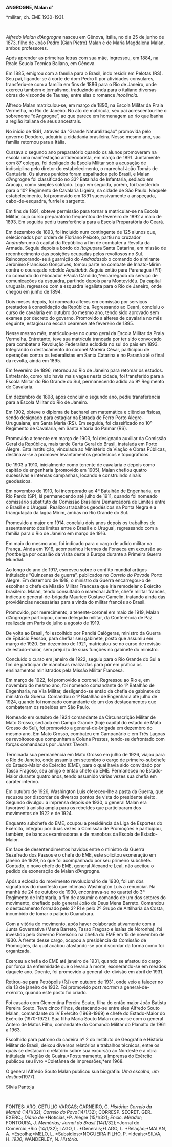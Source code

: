 **ANGROGNE, Malan d’**

\*militar; ch. EME 1930-1931.

 

*Alfredo Malan d’Angrogne* nasceu em Gênova, Itália, no dia 25 de junho
de 1873, filho de João Pedro (Gian Pietro) Malan e de Maria Magdalena
Malan, ambos professores.

Após aprender as primeiras letras com sua mãe, ingressou, em 1884, na
Reale Scuola Tecnica Baliano, em Gênova.

Em 1885, emigrou com a família para o Brasil, indo residir em Pelotas
(RS). Seu pai, ligando-se à corte de dom Pedro II por atividades
consulares, transferiu-se com a família em fins de 1886 para o Rio de
Janeiro, onde exerceu também o jornalismo, traduzindo ainda para o
italiano diversas obras do visconde de Taunay, entre elas o romance
*Inocência.*

Alfredo Malan matriculou-se, em março de 1890, na Escola Militar da
Praia Vermelha, no Rio de Janeiro. No ato de matrícula, seu pai
acrescentou-lhe o sobrenome “d’Angrogne”, ao que parece em homenagem ao
rio que banha a região italiana de seus ancestrais.

No início de 1891, através da “Grande Naturalização” promovida pelo
governo Deodoro, adquiriu a cidadania brasileira. Nesse mesmo ano, sua
família retornou para a Itália.

Cursava o segundo ano preparatório quando os alunos promoveram na escola
uma manifestação antideodorista, em março de 1891. Juntamente com 87
colegas, foi desligado da Escola Militar sob a acusação de indisciplina
pelo diretor do estabelecimento, o marechal João Tomás de Cantuária. Os
alunos punidos foram espalhados pelo Brasil, e Malan d’Angrogne foi
classificado no 33º Batalhão de Infantaria, sediado em Aracaju, como
simples soldado. Logo em seguida, porém, foi transferido para o 10º
Regimento de Cavalaria Ligeira, na cidade de São Paulo. Naquele
estabelecimento, foi promovido em 1891 sucessivamente a anspeçada,
cabo-de-esquadra, furriel e sargento.

Em fins de 1891, obteve permissão para tornar a matricular-se na Escola
Militar, cujo curso preparatório freqüentou de fevereiro de 1892 a maio
de 1893. Em seguida pediu transferência para a Escola Preparatória do
Ceará.

Em dezembro de 1893, foi incluído num contingente de 125 alunos que,
selecionados por ordem de Floriano Peixoto, partiu no cruzador
*Andrada*rumo à capital da República a fim de combater a Revolta da
Armada. Seguiu depois a bordo do *Itaipu*para Santa Catarina, em missão
de reconhecimento das posições ocupadas pelos revoltosos no Sul.
Reincorporando-se à guarnição do *Andrada*sob o comando do almirante
Jerônimo Francisco Gonçalves, tomou parte no combate de Inhato-Mirim
contra o couraçado rebelde *Aquidabã. Se*guiu então para Paranaguá (PR)
no comando do rebocador *Paula Cândido,*encarregado do serviço de
comunicações da esquadra, partindo depois para Montevidéu. Da capital
uruguaia, regressou com a esquadra legalista para o Rio de Janeiro, onde
chegou em junho de 1894.

Dois meses depois, foi nomeado alferes em comissão por serviços
prestados à consolidação da República. Regressando ao Ceará, concluiu o
curso de cavalaria em outubro do mesmo ano, tendo sido aprovado sem
exames por decreto do governo. Promovido a alferes de cavalaria no mês
seguinte, estagiou na escola cearense até fevereiro de 1895.

Nesse mesmo mês, matriculou-se no curso geral da Escola Militar da Praia
Vermelha. Entretanto, teve sua matrícula trancada por ter sido convocado
para combater a Revolução Federalista eclodida no sul do país em 1893.
Integrando o destacamento do coronel Moreira César, participou de
operações contra os federalistas em Santa Catarina e no Paraná até o
final da revolta, ainda em 1895.

Em fevereiro de 1896, retornou ao Rio de Janeiro para retomar os
estudos. Entretanto, como não havia mais vagas nesta cidade, foi
transferido para a Escola Militar do Rio Grande do Sul, permanecendo
adido ao 9º Regimento de Cavalaria.

Em dezembro de 1898, após concluir o segundo ano, pediu transferência
para a Escola Militar do Rio de Janeiro.

Em 1902, obteve o diploma de bacharel em matemática e ciências físicas,
sendo designado para estagiar na Estrada de Ferro Porto
Alegre-Uruguaiana, em Santa Maria (RS). Em seguida, foi classificado no
10º Regimento de Cavalaria, em Santa Vitória do Palmar (RS).

Promovido a tenente em março de 1903, foi designado auxiliar da Comissão
Geral da República, mais tarde Carta Geral do Brasil, instalada em Porto
Alegre. Esta instituição, vinculada ao Ministério da Viação e Obras
Públicas, destinava-se a promover levantamentos geodésicos e
topográficos.

De 1903 a 1910, inicialmente como tenente de cavalaria e depois como
capitão de engenharia (promovido em 1905), Malan chefiou quatro
sucessivas e intensas campanhas, locando e construindo sinais
geodésicos.

Em novembro de 1910, foi incorporado ao 4º Batalhão de Engenharia, em
Rio Pardo (SP), lá permanecendo até julho de 1911, quando foi nomeado
comissário substituto da Comissão Brasileira Demarcadora de Limites
entre o Brasil e o Uruguai. Realizou trabalhos geodésicos na Ponta Negra
e a triangulação da lagoa Mirim, ambas no Rio Grande do Sul.

Promovido a major em 1914, concluiu dois anos depois os trabalhos de
assentamento dos limites entre o Brasil e o Uruguai, regressando com a
família para o Rio de Janeiro em março de 1916.

Em maio do mesmo ano, foi indicado para o cargo de adido militar na
França. Ainda em 1916, acompanhou Hermes da Fonseca em excursão ao
*front*belga por ocasião da visita deste à Europa durante a Primeira
Guerra Mundial.

Ao longo do ano de 1917, escreveu sobre o conflito mundial artigos
intitulados “Quinzenas de guerra”, publicados no *Correio do* *Povo*de
Porto Alegre. Em dezembro de 1918, o ministro da Guerra encarregou-o de
escolher o chefe da Missão Militar Francesa que iria remodelar o
Exército brasileiro. Malan, tendo consultado o marechal Joffre, chefe
militar francês, indicou o general-de-brigada Maurice Gustave Gamelin,
tratando ainda das providências necessárias para a vinda do militar
francês ao Brasil.

Promovido, por merecimento, a tenente-coronel em maio de 1919, Malan
d’Angrogne participou, como delegado militar, da Conferência de Paz
realizada em Paris de julho a agosto de 1919.

De volta ao Brasil, foi escolhido por Pandiá Calógeras, ministro da
Guerra de Epitácio Pessoa, para chefiar seu gabinete, posto que assumiu
em março de 1920. Em dezembro de 1921, matriculou-se no curso de revisão
de estado-maior, sem prejuízo de suas funções no gabinete do ministro.

Concluído o curso em janeiro de 1922, seguiu para o Rio Grande do Sul a
fim de participar de manobras realizadas para pôr em prática os
ensinamentos ministrados pela Missão Militar Francesa.

Em março de 1922, foi promovido a coronel. Regressou ao Rio e, em
novembro do mesmo ano, foi nomeado comandante do 1º Batalhão de
Engenharia, na Vila Militar, desligando-se então da chefia de gabinete
do ministro da Guerra. Comandou o 1º Batalhão de Engenharia até julho de
1924, quando foi nomeado comandante de um dos destacamentos que
combateram os rebeldes em São Paulo.

Nomeado em outubro de 1924 comandante da Circunscrição Militar de Mato
Grosso, sediada em Campo Grande (hoje capital do estado de Mato Grosso
do Sul), foi promovido a general-de-brigada em dezembro do mesmo ano. Em
Mato Grosso, combateu em Campanário e em Três Lagoas os revoltosos que
compunham a Coluna Prestes, tendo-se defrontado com forças comandadas
por Juarez Távora.

Terminada sua permanência em Mato Grosso em julho de 1926, viajou para o
Rio de Janeiro, onde assumiu em setembro o cargo de primeiro-subchefe do
Estado-Maior do Exército (EME), para o qual havia sido convidado por
Tasso Fragoso, seu amigo e então chefe do EME. Permaneceu no
Estado-Maior durante quatro anos, tendo assumido várias vezes sua chefia
em caráter interino.

Em outubro de 1926, Washington Luís ofereceu-lhe a pasta da Guerra, que
recusou por discordar de diversos pontos de vista do presidente eleito.
Segundo divulgou a imprensa depois de 1930, o general Malan era
favorável à anistia ampla para os rebeldes que participaram dos
movimentos de 1922 e de 1924.

Enquanto subchefe do EME, ocupou a presidência da Liga de Esportes do
Exército, integrou por duas vezes a Comissão de Promoções e participou,
também, de bancas examinadoras e de manobras da Escola de Estado-Maior.

Em face de desentendimentos havidos entre o ministro da Guerra Sezefredo
dos Passos e o chefe do EME, este solicitou exoneração em janeiro de
1929, no que foi acompanhado por seu primeiro subchefe. Contudo, o novo
chefe do EME, general Alexandre Leal, não aceitou o pedido de exoneração
de Malan d’Angrogne.

Após a eclosão do movimento revolucionário de 1930, foi um dos
signatários do manifesto que intimava Washington Luís a renunciar. Na
manhã de 24 de outubro de 1930, encontrava-se no quartel do 3º Regimento
de Infantaria, a fim de assumir o comando de um dos setores do
movimento, chefiado pelo general João de Deus Mena Barreto. Comandou o
destacamento formado pelo 3º RI e pelo 2º Grupo de Artilharia da Costa,
incumbido de tomar o palácio Guanabara.

Com a vitória do movimento, após haver colaborado ativamente com a Junta
Governativa (Mena Barreto, Tasso Fragoso e Isaías de Noronha), foi
investido pelo Governo Provisório na chefia do EME em 15 de novembro de
1930. À frente desse cargo, ocupou a presidência da Comissão de
Promoções, da qual acabou afastando-se por discordar da forma como foi
organizada.

Exerceu a chefia do EME até janeiro de 1931, quando se afastou do cargo
por força da enfermidade que o levaria à morte, exonerando-se em meados
daquele ano. Doente, foi promovido a general-de-divisão em abril de
1931.

Retirou-se para Petrópolis (RJ) em outubro de 1931, onde veio a falecer
no dia 13 de janeiro de 1932. Foi promovido *post mortem* a
general-de-exército, quando este posto foi criado.

Foi casado com Clementina Pereira Souto, filha do então major João
Batista Pereira Souto. Teve cinco filhos, destacando-se entre eles
Alfredo Souto Malan, comandante do IV Exército (1968-1969) e chefe do
Estado-Maior do Exército (1970-1972). Sua filha Maria Souto Malan
casou-se com o general Antero de Matos Filho, comandante do Comando
Militar do Planalto de 1961 a 1963.

Escolhido para patrono da cadeira nº 2 do Instituto de Geografia e
História Militar do Brasil, deixou diversos relatórios e trabalhos
técnicos, entre os quais se destacam o relatório sobre sua excursão ao
Nordeste e a obra intitulada *Região de Guaíra.*Postumamente, a Imprensa
do Exército publicou seu livro *Coletânea de impressões,*em 1968.

O general Alfredo Souto Malan publicou sua biografia: *Uma escolha*, *um
destino*(1977).

Sílvia Pantoja

 

FONTES: ARQ. GETÚLIO VARGAS; CARNEIRO, G. *História; Correio da Manhã*
(14/1/32); *Correio do Povo*(14/1/32); CORRESP. SECRET. GER. EXÉRC.;
*Diário de* *Notícias,*P. Alegre (15/1/32); *Encic. Mirador;* FONTOURA,
J. *Memórias; Jornal do Brasil* (14/1/32);*Jornal do Comércio,*Rio
(14/1/32); LAGO, L. *Generais;*LAGO, L. *Relação;*MALAN, A.
*Escolha;*MELO, L. *Subsídios;*NOGUEIRA FILHO, P. *Ideais;*SILVA, H.
*1930;* WANDERLEY, N. *História.*

 
